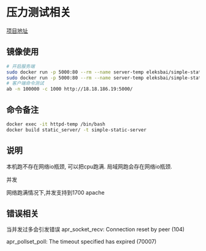# 压力测试相关

[项目地址](https://github.com/eleksbai/stress-testing)

## 镜像使用
```bash
# 开启服务端
sudo docker run -p 5000:80 --rm --name server-temp eleksbai/simple-static-server:nginx
sudo docker run -p 5000:80 --rm --name server-temp eleksbai/simple-static-server:httpd
# 客户端命令测试
ab -n 100000 -c 1000 http://18.18.186.19:5000/

```

## 命令备注
```bash
docker exec -it httpd-temp /bin/bash
docker build static_server/ -t simple-static-server
```


## 说明

本机跑不存在网络io瓶颈, 可以把cpu跑满. 
局域网跑会存在网络io瓶颈.

并发


网络跑满情况下,并发支持到1700 apache

## 错误相关

当并发过多会引发错误
apr_socket_recv: Connection reset by peer (104)


apr_pollset_poll: The timeout specified has expired (70007)

